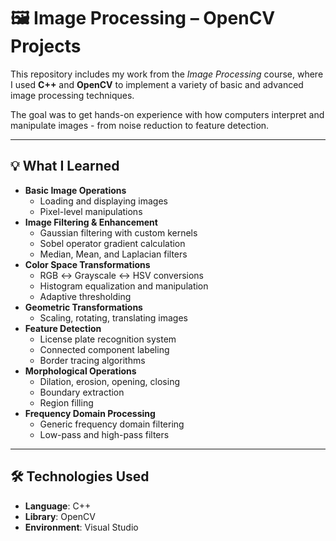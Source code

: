 # 🖼️ Image Processing – OpenCV Projects

This repository includes my work from the *Image Processing* course, where I used **C++** and **OpenCV** to implement a variety of basic and advanced image processing techniques.

The goal was to get hands-on experience with how computers interpret and manipulate images - from noise reduction to feature detection.

---

## 💡 What I Learned

- **Basic Image Operations**
  - Loading and displaying images
  - Pixel-level manipulations
- **Image Filtering & Enhancement**
  - Gaussian filtering with custom kernels
  - Sobel operator gradient calculation
  - Median, Mean, and Laplacian filters
- **Color Space Transformations**
  - RGB ↔ Grayscale ↔ HSV conversions
  - Histogram equalization and manipulation
  - Adaptive thresholding
- **Geometric Transformations**
  - Scaling, rotating, translating images
- **Feature Detection**
  - License plate recognition system
  - Connected component labeling
  - Border tracing algorithms
- **Morphological Operations**
  - Dilation, erosion, opening, closing
  - Boundary extraction
  - Region filling
- **Frequency Domain Processing**
  - Generic frequency domain filtering
  - Low-pass and high-pass filters
---

## 🛠️ Technologies Used

- **Language**: C++
- **Library**: OpenCV
- **Environment**: Visual Studio
